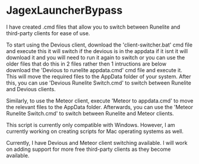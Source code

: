 # JagexLauncherBypass
I have created .cmd files that allow you to switch between Runelite and third-party clients for ease of use.

To start using the Devious client, download the 'client-switcher.bat' cmd file and execute this it will switch if the devious is in the appdata if it isnt it will download it and you will need to run it again to switch or you can use the older files that do this in 2 files rather then 1 intructions are below  
download the 'Devious to runelite appdata.cmd' cmd file and execute it. This will move the required files to the AppData folder of your system. After this, you can use 'Devious Runelite Switch.cmd' to switch between Runelite and Devious clients.

Similarly, to use the Meteor client, execute 'Meteor to appdata.cmd' to move the relevant files to the AppData folder. Afterwards, you can use the 'Meteor Runelite Switch.cmd' to switch between Runelite and Meteor clients.

This script is currently only compatible with Windows. However, I am currently working on creating scripts for Mac operating systems as well.

Currently, I have Devious and Meteor client switching available. I will work on adding support for more free third-party clients as they become available.
